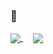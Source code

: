 ### 👋

<!--
**oriolaakeem/oriolaakeem** is a ✨ _special_ ✨ repository because its `README.md` (this file) appears on your GitHub profile.

Here are some ideas to get you started:

- 🔭 I’m currently working on ...
- 🌱 I’m currently learning ...
- 👯 I’m looking to collaborate on ...
- 🤔 I’m looking for help with ...
- 💬 Ask me about ...
- 📫 How to reach me: ...
- 😄 Pronouns: ...
- ⚡ Fun fact: ...
-->
    
<a href="https://github.com/oriolaakeem">
  <img align="center" src="https://github-readme-stats.vercel.app/api?username=oriolaakeem&show_icons=true&count_private=true&theme=dark&layout=compact" />
</a>
&nbsp;&nbsp;&nbsp;
<a href="https://github.com/oriolaakeem">
  <img align="center" src="https://github-readme-stats.vercel.app/api/top-langs/?username=oriolaakeem&theme=dark&layout=compact"  />
</a>
